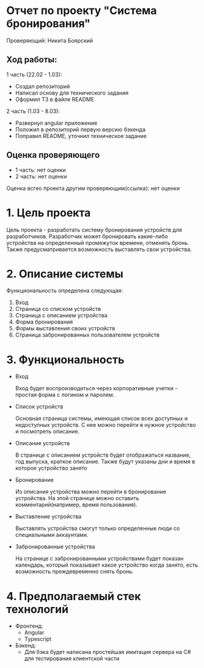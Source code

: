 # Отчет по проекту "Система бронирования"
Проверяющий: Никита Боярский

## Ход работы:
1 часть (22.02 - 1.03):
- Создал репозиторий
- Написал основу для технического задания
- Оформил ТЗ в файле README

2 часть (1.03 - 8.03):
- Развернул angular приложение
- Положил в репозиторий первую версию бэкенда
- Поправил README, уточнил техническое задание

## Оценка проверяющего
- 1 часть: нет оценки
- 2 часть: нет оценки

Оценка всгео проекта другим проверяющим(ссылка): нет оценки

# 1. Цель проекта

Цель проекта - разработать систему бронирования устройств для разработчиков. Разработчик может бронировать какие-либо устройства на определенный промежуток времени, отменять бронь. Также предусматривается возможность выставлять свои устройства.

# 2. Описание системы

Функциональность определена следующая:

1. Вход
2. Страница со списком устройств
3. Страница с описанием устройства
4. Форма бронирования
5. Формы выставления своих устройств
6. Страница забронированных пользователем устройств

# 3. Функциональность
- Вход

  Вход будет воспроизводиться через корпоративные учетки - простая форма с логином и паролем.

- Список устройств

  Основная страница системы, имеющая список всех доступных и недоступных устройств. С нее можно перейти в нужное устройство и посмотреть описание.

- Описание устройств

  В странице с описанием устройств будет отображаться название, год выпуска, краткое описание. Также будут указаны дни и время в которое устройство занято

- Бронирование

  Из описания устройства можно перейти в бронирование устройства. На этой странице можно оставить комментарий(например, время пользования).

- Выставление устройства

  Выставлять устройства смогут только определенные люди со специальными аккаунтами.

- Забронированные устройства

  На странице с забронированными устройствами будет показан календарь, который показывает какое устройство когда занято, есть возможность преждевременно снять бронь.

# 4. Предполагаемый стек технологий

* Фронтенд: 
  - Angular
  - Typescript
* Бэкенд:
  - Для бэка будет написана простейшая имитация сервера на C# для тестирования клиентской части

